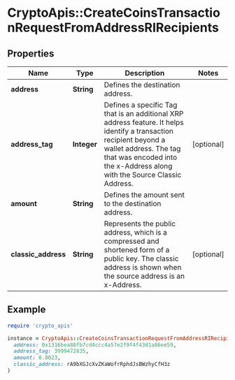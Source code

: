 # CryptoApis::CreateCoinsTransactionRequestFromAddressRIRecipients

## Properties

| Name | Type | Description | Notes |
| ---- | ---- | ----------- | ----- |
| **address** | **String** | Defines the destination address. |  |
| **address_tag** | **Integer** | Defines a specific Tag that is an additional XRP address feature. It helps identify a transaction recipient beyond a wallet address. The tag that was encoded into the x-Address along with the Source Classic Address. | [optional] |
| **amount** | **String** | Defines the amount sent to the destination address. |  |
| **classic_address** | **String** | Represents the public address, which is a compressed and shortened form of a public key. The classic address is shown when the source address is an x-Address. | [optional] |

## Example

```ruby
require 'crypto_apis'

instance = CryptoApis::CreateCoinsTransactionRequestFromAddressRIRecipients.new(
  address: 0x1316bea88fb7cd4ccc4a57e2f9f4f43d1a86ee59,
  address_tag: 3999472835,
  amount: 0.0023,
  classic_address: rA9bXGJcXvZKaWofrRphdJsBWzhyCfH3z
)
```

